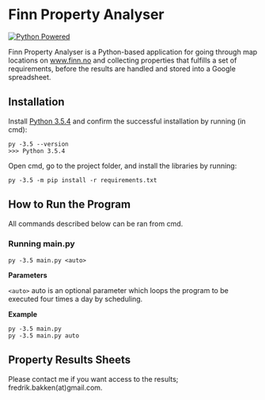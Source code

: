 # Finn Property Analyser

[![Python Powered](https://www.python.org/static/community_logos/python-powered-w-100x40.png)](https://www.python.org)

Finn Property Analyser is a Python-based application for going through map locations on www.finn.no and collecting properties that fulfills a set of requirements, before the results are handled and stored into a Google spreadsheet.

## Installation

Install [Python 3.5.4](https://www.python.org/downloads/release/python-354/) and confirm the successful installation by running (in cmd):
```
py -3.5 --version
>>> Python 3.5.4
```

Open cmd, go to the project folder, and install the libraries by running:
```
py -3.5 -m pip install -r requirements.txt
```

## How to Run the Program

All commands described below can be ran from cmd.

### Running main.py
```
py -3.5 main.py <auto>
```

**Parameters**

```<auto>``` auto is an optional parameter which loops the program to be executed four times a day by scheduling.

**Example**
```
py -3.5 main.py
py -3.5 main.py auto
```

## Property Results Sheets

Please contact me if you want access to the results; fredrik.bakken(at)gmail.com.
